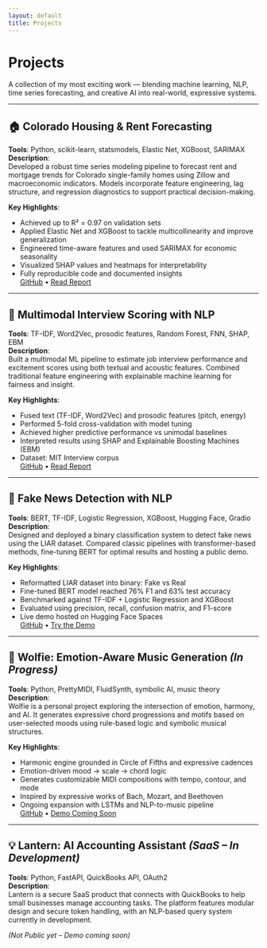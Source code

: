 ```yaml
---
layout: default
title: Projects
---
```


# Projects

A collection of my most exciting work — blending machine learning, NLP, time series forecasting, and creative AI into real-world, expressive systems.

---

## 🏠 Colorado Housing & Rent Forecasting

**Tools**: Python, scikit-learn, statsmodels, Elastic Net, XGBoost, SARIMAX  
**Description**:  
Developed a robust time series modeling pipeline to forecast rent and mortgage trends for Colorado single-family homes using Zillow and macroeconomic indicators. Models incorporate feature engineering, lag structure, and regression diagnostics to support practical decision-making.

**Key Highlights**:
- Achieved up to R² = 0.97 on validation sets  
- Applied Elastic Net and XGBoost to tackle multicollinearity and improve generalization  
- Engineered time-aware features and used SARIMAX for economic seasonality  
- Visualized SHAP values and heatmaps for interpretability  
- Fully reproducible code and documented insights  
[GitHub](https://github.com/Orca71/Housing-Market-Forecasting-Time-Series-/tree/main) • [Read Report](https://github.com/Orca71/Housing-Market-Forecasting-Time-Series-/blob/main/HousingForcastReport.pdf)

---

## 🧠 Multimodal Interview Scoring with NLP

**Tools**: TF-IDF, Word2Vec, prosodic features, Random Forest, FNN, SHAP, EBM  
**Description**:  
Built a multimodal ML pipeline to estimate job interview performance and excitement scores using both textual and acoustic features. Combined traditional feature engineering with explainable machine learning for fairness and insight.

**Key Highlights**:
- Fused text (TF-IDF, Word2Vec) and prosodic features (pitch, energy)  
- Performed 5-fold cross-validation with model tuning  
- Achieved higher predictive performance vs unimodal baselines  
- Interpreted results using SHAP and Explainable Boosting Machines (EBM)  
- Dataset: MIT Interview corpus  
[GitHub](https://github.com/Orca71/Interview-outcome-Prediction-Multimodal-ML-) • [Read Report](https://github.com/Orca71/Interview-Outcome-Prediction-Multimodal-ML-/blob/main/Report.pdf)

---

## 📰 Fake News Detection with NLP

**Tools**: BERT, TF-IDF, Logistic Regression, XGBoost, Hugging Face, Gradio  
**Description**:  
Designed and deployed a binary classification system to detect fake news using the LIAR dataset. Compared classic pipelines with transformer-based methods, fine-tuning BERT for optimal results and hosting a public demo.

**Key Highlights**:
- Reformatted LIAR dataset into binary: Fake vs Real  
- Fine-tuned BERT model reached 76% F1 and 63% test accuracy  
- Benchmarked against TF-IDF + Logistic Regression and XGBoost  
- Evaluated using precision, recall, confusion matrix, and F1-score  
- Live demo hosted on Hugging Face Spaces  
[GitHub](https://github.com/Orca71/fake-news-detector) • [Try the Demo](https://huggingface.co/spaces/ShahOfData/shah_fake-news-detector)

---

## 🎼 Wolfie: Emotion-Aware Music Generation *(In Progress)*

**Tools**: Python, PrettyMIDI, FluidSynth, symbolic AI, music theory  
**Description**:  
Wolfie is a personal project exploring the intersection of emotion, harmony, and AI. It generates expressive chord progressions and motifs based on user-selected moods using rule-based logic and symbolic musical structures.

**Key Highlights**:
- Harmonic engine grounded in Circle of Fifths and expressive cadences  
- Emotion-driven mood → scale → chord logic  
- Generates customizable MIDI compositions with tempo, contour, and mode  
- Inspired by expressive works of Bach, Mozart, and Beethoven  
- Ongoing expansion with LSTMs and NLP-to-music pipeline  
[GitHub](https://github.com/Orca71/Wolfie) • [Demo Coming Soon](#)

---

## 💡 Lantern: AI Accounting Assistant *(SaaS – In Development)*

**Tools**: Python, FastAPI, QuickBooks API, OAuth2  
**Description**:  
Lantern is a secure SaaS product that connects with QuickBooks to help small businesses manage accounting tasks. The platform features modular design and secure token handling, with an NLP-based query system currently in development.

*(Not Public yet – Demo coming soon)*
